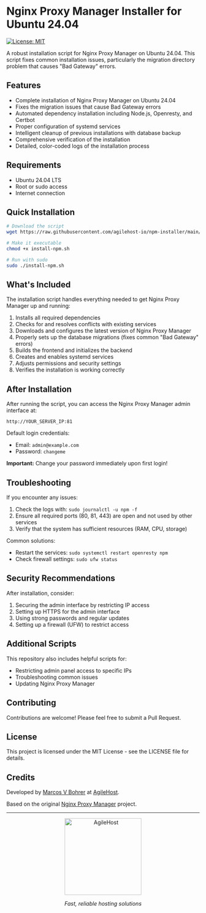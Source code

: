 # Nginx Proxy Manager Installer for Ubuntu 24.04

[![License: MIT](https://img.shields.io/badge/License-MIT-yellow.svg)](https://opensource.org/licenses/MIT)

A robust installation script for Nginx Proxy Manager on Ubuntu 24.04. This script fixes common installation issues, particularly the migration directory problem that causes "Bad Gateway" errors.

## Features

- Complete installation of Nginx Proxy Manager on Ubuntu 24.04
- Fixes the migration issues that cause Bad Gateway errors
- Automated dependency installation including Node.js, Openresty, and Certbot
- Proper configuration of systemd services
- Intelligent cleanup of previous installations with database backup
- Comprehensive verification of the installation
- Detailed, color-coded logs of the installation process

## Requirements

- Ubuntu 24.04 LTS
- Root or sudo access
- Internet connection

## Quick Installation

```bash
# Download the script
wget https://raw.githubusercontent.com/agilehost-io/npm-installer/main/install-npm.sh

# Make it executable
chmod +x install-npm.sh

# Run with sudo
sudo ./install-npm.sh
```

## What's Included

The installation script handles everything needed to get Nginx Proxy Manager up and running:

1. Installs all required dependencies
2. Checks for and resolves conflicts with existing services
3. Downloads and configures the latest version of Nginx Proxy Manager
4. Properly sets up the database migrations (fixes common "Bad Gateway" errors)
5. Builds the frontend and initializes the backend
6. Creates and enables systemd services
7. Adjusts permissions and security settings
8. Verifies the installation is working correctly

## After Installation

After running the script, you can access the Nginx Proxy Manager admin interface at:

```
http://YOUR_SERVER_IP:81
```

Default login credentials:
- Email: `admin@example.com`
- Password: `changeme`

**Important:** Change your password immediately upon first login!

## Troubleshooting

If you encounter any issues:

1. Check the logs with: `sudo journalctl -u npm -f`
2. Ensure all required ports (80, 81, 443) are open and not used by other services
3. Verify that the system has sufficient resources (RAM, CPU, storage)

Common solutions:
- Restart the services: `sudo systemctl restart openresty npm`
- Check firewall settings: `sudo ufw status`

## Security Recommendations

After installation, consider:

1. Securing the admin interface by restricting IP access
2. Setting up HTTPS for the admin interface
3. Using strong passwords and regular updates
4. Setting up a firewall (UFW) to restrict access

## Additional Scripts

This repository also includes helpful scripts for:

- Restricting admin panel access to specific IPs
- Troubleshooting common issues
- Updating Nginx Proxy Manager

## Contributing

Contributions are welcome! Please feel free to submit a Pull Request.

## License

This project is licensed under the MIT License - see the LICENSE file for details.

## Credits

Developed by [Marcos V Bohrer](https://github.com/marcosbohrer) at [AgileHost](https://www.agilehost.com.br).

Based on the original [Nginx Proxy Manager](https://nginxproxymanager.com/) project.

---

<p align="center">
  <a href="https://www.agilehost.com.br">
    <img src="https://www.agilehost.com.br/logo.png" alt="AgileHost" width="200">
  </a>
</p>
<p align="center">
  <i>Fast, reliable hosting solutions</i>
</p>
